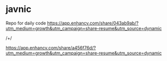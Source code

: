 # javnic
Repo for daily code
https://app.enhancv.com/share/043ab9ab/?utm_medium=growth&utm_campaign=share-resume&utm_source=dynamic

/+/

https://app.enhancv.com/share/a456f76d/?utm_medium=growth&utm_campaign=share-resume&utm_source=dynamic
